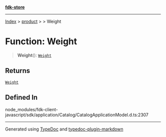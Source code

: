 [**fdk-store**](../../../README.md)
***

[Index](../../../API.md) > [product](../../README.md) > [<internal>](../README.md) > Weight

# Function: Weight

> **Weight**(): [`Weight`](../type-aliases/type-alias.Weight.md)

## Returns

[`Weight`](../type-aliases/type-alias.Weight.md)

## Defined In

node\_modules/fdk-client-javascript/sdk/application/Catalog/CatalogApplicationModel.d.ts:2307

***
Generated using [TypeDoc](https://typedoc.org/) and [typedoc-plugin-markdown](https://www.npmjs.com/package/typedoc-plugin-markdown)
